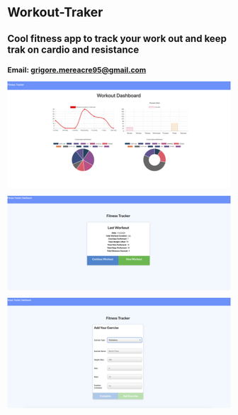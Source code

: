 # Workout-Traker

## Cool fitness app to track your work out and keep trak on cardio and resistance

### Email: grigore.mereacre95@gmail.com

![img link](./src/Screen1.png)

![img link](./src/Screen2.png)

![img link](./src/Screen3.png)
